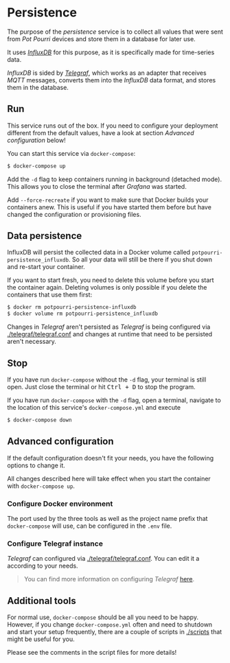 # Persistence

The purpose of the _persistence_ service is to collect all values that were sent from _Pot Pourri_ devices and store them in a database for later use.

It uses [_InfluxDB_](https://www.influxdata.com/products/influxdb-overview/) for this purpose, as it is specifically made for time-series data.

_InfluxDB_ is sided by [_Telegraf_](https://www.influxdata.com/time-series-platform/telegraf/), which works as an adapter that receives _MQTT_ messages, converts them into the _InfluxDB_ data format, and stores them in the database.

## Run

This service runs out of the box. If you need to configure your deployment different from the default values, have a look at section _Advanced configuration_ below!

You can start this service via `docker-compose`:

```sh
$ docker-compose up
```

Add the `-d` flag to keep containers running in background (detached mode). This allows you to close the terminal after _Grafana_ was started.

Add `--force-recreate` if you want to make sure that Docker builds your containers anew. This is useful if you have started them before but have changed the configuration or provisioning files.

## Data persistence

InfluxDB will persist the collected data in a Docker volume called `potpourri-persistence_influxdb`. So all your data will still be there if you shut down and re-start your container.

If you want to start fresh, you need to delete this volume before you start the container again. Deleting volumes is only possible if you delete the containers that use them first:

```sh
$ docker rm potpourri-persistence-influxdb
$ docker volume rm potpourri-persistence_influxdb
```

Changes in _Telegraf_ aren't persisted as _Telegraf_ is being configured via [./telegraf/telegraf.conf](./telegraf/telegraf.conf) and changes at runtime that need to be persisted aren't necessary.

## Stop

If you have run `docker-compose` without the `-d` flag, your terminal is still open. Just close the terminal or hit <kbd>Ctrl + D</kbd> to stop the program.

If you have run `docker-compose` with the `-d` flag, open a terminal, navigate to the location of this service's `docker-compose.yml` and execute

```sh
$ docker-compose down
```

## Advanced configuration

If the default configuration doesn't fit your needs, you have the following options to change it.

All changes described here will take effect when you start the container with `docker-compose up`.

### Configure Docker environment

The port used by the three tools as well as the project name prefix that `docker-compose` will use, can be configured in the `.env` file.

### Configure Telegraf instance

_Telegraf_ can configured via [./telegraf/telegraf.conf](./telegraf/telegraf.conf). You can edit it a according to your needs.

> You can find more information on configuring _Telegraf_ [here](https://docs.influxdata.com/telegraf/v1.14/administration/configuration/).

## Additional tools

For normal use, `docker-compose` should be all you need to be happy. However, if you change `docker-compose.yml` often and need to shutdown and start your setup frequently, there are a couple of scripts in [./scripts](./scripts) that might be useful for you.

Please see the comments in the script files for more details!
